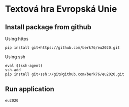 # Textová hra Evropská Unie

## Install package from github

Using https
```
pip install git+https://github.com/berk76/eu2020.git
```

Using ssh
```
eval $(ssh-agent)
ssh-add
pip install git+ssh://git@github.com/berk76/eu2020.git
```
## Run application
```
eu2020
```